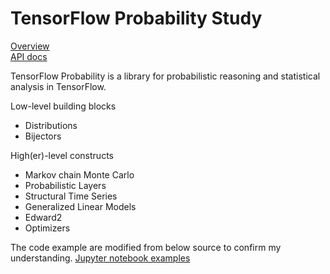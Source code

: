# TensorFlow Probability Study
[Overview](https://www.tensorflow.org/probability/overview)  
[API docs](https://www.tensorflow.org/probability/api_docs/python/tfp)

TensorFlow Probability is a library for probabilistic reasoning and statistical analysis in TensorFlow.

Low-level building blocks
- Distributions
- Bijectors

High(er)-level constructs
- Markov chain Monte Carlo
- Probabilistic Layers
- Structural Time Series
- Generalized Linear Models
- Edward2
- Optimizers

The code example are modified from below source to confirm my understanding.
[Jupyter notebook examples](https://github.com/tensorflow/probability/tree/master/tensorflow_probability/examples/jupyter_notebooks)
